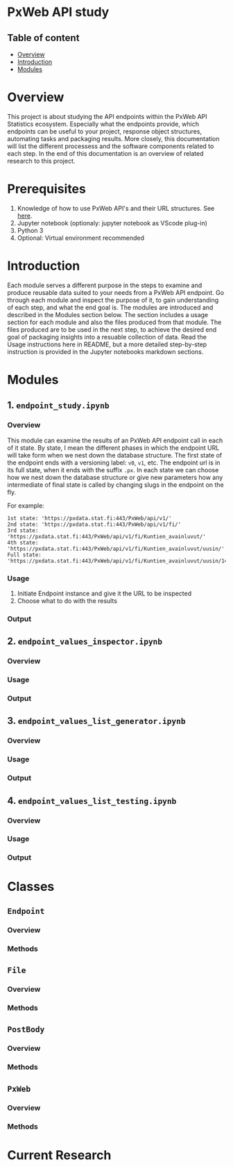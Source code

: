 # PxWeb API study

## Table of content
- [Overview](#overview)
- [Introduction](#introduction)
- [Modules](#modules)

# Overview
This project is about studying the API endpoints within the PxWeb API Statistics ecosystem. Especially what the endpoints provide, which endpoints can be useful to your project, response object structures, automating tasks and packaging results.
More closely, this documentation will list the different processess and the software components related to each step. In the end of this documentation is an overview of related research to this project.

# Prerequisites
1. Knowledge of how to use PxWeb API's and their URL structures. See [here](https://pxdata.stat.fi/api1.html).
2. Jupyter notebook (optionaly: jupyter notebook as VScode plug-in)
3. Python 3
4. Optional: Virtual environment recommended

# Introduction
Each module serves a different purpose in the steps to examine and produce reusable data suited to your needs from a PxWeb API endpoint. Go through each module and inspect the purpose of it, to gain understanding of each step, and what the end goal is.
The modules are introduced and described in the Modules section below. The section includes a usage section for each module and also the files produced from that module. The files produced are to be used in the next step, to achieve the desired end goal of packaging insights into a resuable collection of data.
Read the Usage instructions here in README, but a more detailed step-by-step instruction is provided in the Jupyter notebooks markdown sections.


# Modules

## 1. `endpoint_study.ipynb`
### Overview
This module can examine the results of an PxWeb API endpoint call in each of it state. By state, I mean the different phases in which the endpoint URL will take form when we nest down the database structure. The first state of the endpoint ends with a versioning label: `v0`, `v1`, etc. The endpoint url is in its full state, when it ends with the suffix `.px`. 
In each state we can choose how we nest down the database structure or give new parameters how any intermediate of final state is called by changing slugs in the endpoint on the fly.

For example:

```
1st state: 'https://pxdata.stat.fi:443/PxWeb/api/v1/'
2nd state: 'https://pxdata.stat.fi:443/PxWeb/api/v1/fi/'
3rd state: 'https://pxdata.stat.fi:443/PxWeb/api/v1/fi/Kuntien_avainluvut/'
4th state: 'https://pxdata.stat.fi:443/PxWeb/api/v1/fi/Kuntien_avainluvut/uusin/'
Full state: 'https://pxdata.stat.fi:443/PxWeb/api/v1/fi/Kuntien_avainluvut/uusin/142h.px/'
```

### Usage
1. Initiate Endpoint instance and give it the URL to be inspected
2. Choose what to do with the results
    

### Output

## 2. `endpoint_values_inspector.ipynb`
### Overview
### Usage
### Output

## 3. `endpoint_values_list_generator.ipynb`
### Overview
### Usage
### Output

## 4. `endpoint_values_list_testing.ipynb`
### Overview
### Usage
### Output


# Classes

## `Endpoint`
### Overview
### Methods

## `File`
### Overview
### Methods

## `PostBody`
### Overview
### Methods

## `PxWeb`
### Overview
### Methods


# Current Research